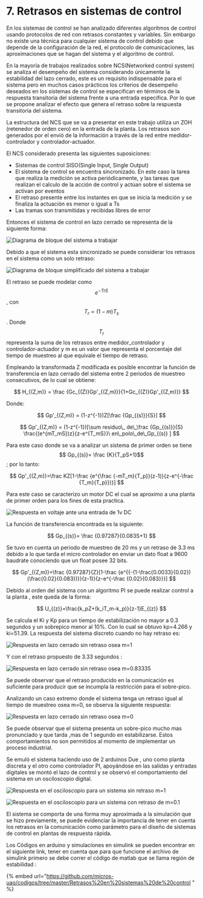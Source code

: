 # 7. Retrasos en sistemas de control

En los sistemas de control se han analizado diferentes algoritmos de control usando protocolos de red con retrasos constantes y variables. Sin embargo no existe una técnica para cualquier sistema de control debido que depende de la configuración de la red, el protocolo de comunicaciones, las aproximaciones que se hagan del sistema y el algoritmo de control.

En la mayoría de trabajos realizados sobre NCS\(Networked control system\) se analiza el desempeño del sistema considerando únicamente la estabilidad del lazo cerrado, este es un requisito indispensable para el sistema pero en muchos casos prácticos  los criterios de desempeño deseados en los sistemas de control se especifican en términos de la respuesta transitoria del sistema frente a una entrada especifica. Por lo que se propone analizar el efecto que genera el retraso sobre la respuesta transitoria del sistema.

La estructura del NCS que se va a presentar en este trabajo utiliza un ZOH \(retenedor de orden cero\) en la entrada de la planta. Los retrasos son generados por el envió de la información a través de la red entre medidor-controlador y controlador-actuador.

El NCS considerado presenta las siguientes suposiciones:

* Sistemas de control SISO\(Single Input, Single Output\)
* El sistema de control se encuentra sincronizado. En este caso la tarea que realiza la medición se activa periódicamente, y las tareas que realizan el calculo de la acción de control y actúan sobre el sistema se activan por eventos
* El retraso presente entre los instantes en que se inicia la medición y se finaliza la actuación es menor o igual a Ts
* Las tramas son transmitidas y recibidas libres de error

Entonces el sistema de control en lazo cerrado se representa de la siguiente forma:

![Diagrama de bloque del sistema a trabajar](../.gitbook/assets/image%20%2829%29.png)

Debido a que el sistema esta sincronizado se puede considerar los retrasos en el sistema como un solo retraso:

![Diagrama de bloque simplificado del sistema a trabajar](../.gitbook/assets/image%20%2861%29.png)

El retraso se puede modelar como $$ e^{-TrS}$$, con $$ T_r=(1-m)T_s$$. Donde $$ T_r$$ representa la suma de los retrasos entre medidor\_controlador y controlador-actuador y m es un valor que representa el porcentaje del tiempo de muestreo al que equivale el tiempo de retraso.

Empleando la transformada Z modificada es posible encontrar la función de transferencia en lazo cerrado del sistema entre 2 periodos de muestreo consecutivos, de lo cual se obtiene:

$$
H_{(Z,m)} = \frac {Gc_{(Z)}Gp'_{(Z,m)}}{1+Gc_{(Z)}Gp'_{(Z,m)}}
$$

Donde:

$$
Gp'_{(Z,m)} = (1-z^{-1})Z[\frac {Gp_{(s)}}{S}]
$$

$$
Gp'_{(Z,m)} = (1-z^{-1})[\sum residuo\_  de\_\frac {Gp_{(s)}}{S} \frac{(e^{mT_mS})z}{z-e^{T_mS}}\  en\_polo\_de\_Gp_{(s)} ]
$$

Para este caso donde se va a analizar un sistema de primer orden se tiene $$ Gp_{(s)}= \frac {K}{T_pS+1}$$;  por lo tanto:

$$
Gp'_{(Z,m)}=\frac KZ[1-\frac {e^{\frac {-mT_m}{T_p}}(z-1)}{z-e^{-\frac {T_m}{T_p}})}]
$$

Para este caso se caracterizo un motor DC el cual se aproximo a una planta de primer orden para los fines de esta practica.

![Respuesta en voltaje ante una entrada de 1v DC](../.gitbook/assets/image%20%2836%29.png)

La función de transferencia encontrada es la siguiente:

$$
Gp_{(s)}= \frac {0.97287}{0.083S+1}
$$

Se tuvo en cuenta un periodo de muestreo de 20 ms y un retraso de 3.3 ms debido a lo que tarda el micro controlador en enviar un dato float a 9600 baudrate conociendo que un float posee 32 bits.

$$
Gp'_{(Z,m)}=\frac {0.97287}{Z}[1-\frac {e^{{-(1-\frac{0.0033}{0.02})(\frac{0.02}{0.083})}}(z-1)}{z-e^{-\frac {0.02}{0.083}}}]
$$

Debido al orden del sistema con un algoritmo PI se puede realizar control a la planta  , este queda de la forma:

$$
U_{(z)}=\frac{k_pZ+(k_iT_m-k_p)}{z-1}E_{(z)}
$$

Se calcula el Ki y Kp para un tiempo de estabilización no mayor a 0.3 segundos y un sobrepico menor al 10%. Con lo cual se obtuvo kp=4.266 y ki=51.39. La respuesta del sistema discreto cuando no hay retraso es:

![Respuesta en lazo cerrado sin retraso osea m=1](../.gitbook/assets/image%20%2878%29.png)

Y con el retraso propuesto de 3.33 segundos :

![Respuesta en lazo cerrado sin retraso osea m=0.83335](../.gitbook/assets/image%20%2884%29.png)

Se puede observar que el retraso producido en la comunicación es suficiente para producir que se incumpla la restricción para el sobre-pico.

Analizando un caso extremo donde el sistema tenga un retraso igual al tiempo de muestreo osea m=0, se observa la siguiente respuesta:

![Respuesta en lazo cerrado sin retraso osea m=0](../.gitbook/assets/image%20%2858%29.png)

Se puede observar que el sistema presenta un sobre-pico mucho mas pronunciado y que tarda ,mas de 1 segundo en estabilizarse. Estos comportamientos no son permitidos al momento de implementar un proceso industrial. 

Se emuló el sistema haciendo uso de 2 arduinos Due , uno como planta discreta y el otro como controlador PI, apoyándose en las salidas y entradas digitales se montó el lazo de control y se observó el comportamiento del sistema en un osciloscopio digital. 

![Respuesta en el osciloscopio para un sistema sin retraso m=1 ](../.gitbook/assets/map001.png)

![Respuesta en el osciloscopio para un sistema con retraso de m=0.1 ](../.gitbook/assets/map002.png)

El sistema se comporta de una forma muy aproximada a la simulación que se hizo previamente, se puede evidenciar la importancia de tener en cuenta los retrasos en la comunicación como parámetro para el diseño de sistemas de control en plantas de respuesta rápida. 

Los Códigos en arduino y simulaciones en simulink se pueden encontrar en el siguiente link, tener en cuenta que para que funcione el archivo de simulink primero se debe correr el código de matlab que se llama región de estabilidad :

{% embed url="https://github.com/micros-uao/codigos/tree/master/Retrasos%20en%20sistemas%20de%20control " %}

